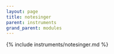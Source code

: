 ```yaml
---
layout: page
title: notesinger
parent: instruments
grand_parent: modules
---
```


{% include instruments/notesinger.md %}
